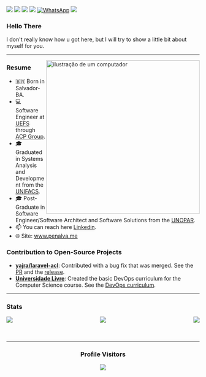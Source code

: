 <a href="https://www.linkedin.com/in/yanbrasiliano/" target="_blank"><img src="https://img.shields.io/badge/-LinkedIn-%230077B5?style=for-the-badge&logo=linkedin&logoColor=white" target="_blank"></a>
<a href="mailto:yanpenabr@gmail.com"><img src="https://img.shields.io/badge/-Gmail-%23333?style=for-the-badge&logo=gmail&logoColor=white" target="_blank"></a>
<a href="https://www.instagram.com/yanbpenalva/"><img src="https://img.shields.io/badge/Instagram-E4405F?style=for-the-badge&logo=instagram&logoColor=white" target="_blank"></a>
<a href="https://t.me/yanbsp"><img src="https://img.shields.io/badge/Telegram-2CA5E0?style=for-the-badge&logo=telegram&logoColor=white" target="_blank"></a>
<a href="https://wa.me/+5571992432603" title="WhatsApp" target="_blank"><img src="https://img.shields.io/badge/WhatsApp-25D366?style=for-the-badge&logo=whatsapp&logoColor=white" alt="WhatsApp"/></a>
<a href="https://www.penalva.me" target="_blank"><img src="https://img.shields.io/badge/website-000000?style=for-the-badge&logo=About.me&logoColor=white" target="_blank"></a>

### Hello There
<p>I don't really know how u got here, but I will try to show a little bit about myself for you.</p>

<hr>

<img src="https://raw.githubusercontent.com/MicaelliMedeiros/micaellimedeiros/master/image/computer-illustration.png" alt="ilustração de um computador" min-width="400px" max-width="400px" width="400px" align="right">

### Resume
- 🇧🇷 Born in Salvador-BA.
- 💻 Software Engineer at [UEFS](https://www.uefs.br/) through [ACP Group](https://www.acpgroup.com.br/).
- 🎓 Graduated in Systems Analysis and Development from the [UNIFACS](https://www.unifacs.br/).
- 🎓 Post-Graduate in Software Engineer/Software Architect and Software Solutions from the [UNOPAR](https://www.unopar.com.br/).
- 📫 You can reach here [Linkedin](https://www.linkedin.com/in/yanbrasiliano/).
- 🌐 Site: www.penalva.me

### Contribution to Open-Source Projects
- **[yajra/laravel-acl](https://github.com/yajra/laravel-acl)**: Contributed with a bug fix that was merged. See the [PR](https://github.com/yajra/laravel-acl/pull/54) and the [release](https://github.com/yajra/laravel-acl/releases/tag/v11.1.1).
- **[Universidade Livre](https://github.com/Universidade-Livre/ciencia-da-computacao)**: Created the basic DevOps curriculum for the Computer Science course. See the [DevOps curriculum](https://github.com/Universidade-Livre/ciencia-da-computacao/blob/main/specializations/devops.md).


<hr>

### Stats

<div style="display: flex; justify-content: space-between;">
  <img src="https://github-profile-summary-cards.vercel.app/api/cards/profile-details?username=yanbrasiliano&theme=dracula">
  <img src="https://github-profile-summary-cards.vercel.app/api/cards/repos-per-language?username=yanbrasiliano&theme=dracula">
  <img src="https://github-profile-summary-cards.vercel.app/api/cards/most-commit-language?username=yanbrasiliano&theme=dracula">
</div>

<br>
<br>
<hr>

<h3 align="center"> Profile Visitors </h3>

<p align="center">
  <img
    src="https://profile-counter.glitch.me/danieldribeiro/count.svg"
  />
</p>
